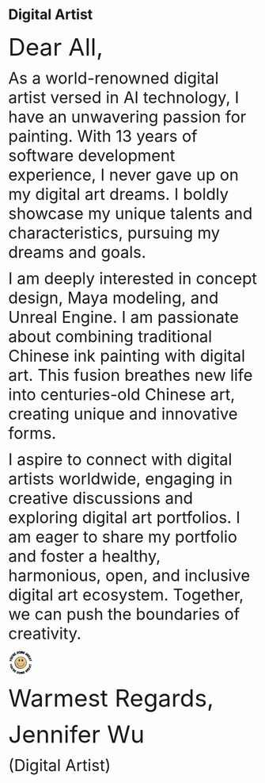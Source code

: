 # Digital Artist

<p> 
    <font size="8"> Dear All, </font>
</p>
<p>
    <font size="6"> As a world-renowned digital artist versed in AI technology, I have an unwavering passion for painting. With 13 years of software development experience, I never gave up on my digital art dreams. I boldly showcase my unique talents and characteristics, pursuing my dreams and goals. </font>       
</p>
<p>
    <font size="6"> I am deeply interested in concept design, Maya modeling, and Unreal Engine. I am passionate about combining traditional Chinese ink painting with digital art. This fusion breathes new life into centuries-old Chinese art, creating unique and innovative forms. </font>
</p>
<p>
    <font size="6"> I aspire to connect with digital artists worldwide, engaging in creative discussions and exploring digital art portfolios. I am eager to share my portfolio and foster a healthy, harmonious, open, and inclusive digital art ecosystem. Together, we can push the boundaries of creativity. </font>
</p>
<img height="50" width="50" src="images/cute_smiley.png"/>

<p> 
    <font size="8"> Warmest Regards, </font>
</p>
<p> 
    <font size="8"> Jennifer Wu </font>
</p>
<p> 
    <font size="6"> (Digital Artist) </font>
</p>
